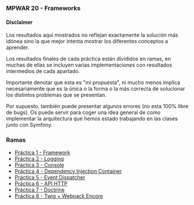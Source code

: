 ### MPWAR 20 - Frameworks

#### Disclaimer
Los resultados aquí mostrados no reflejan exactamente la solución más idónea sino la que mejor intenta mostrar los diferentes conceptos a aprender.

Los resultados finales de cada práctica están divididos en ramas, en muchas de ellas se incluyen varias implementaciones con resultados intermedios de cada apartado.

Importante denotar que esta es "mi propuesta", ni mucho menos implica necesariamente que es la única o la forma o la más correcta de solucionar los distintos problemas que se presentan.

Por supuesto, también puede presentar algunos errores (no esta 100% libre de bugs). Os puede servir para coger una idea general de como implementar la arquitectura que hemos estado trabajando en las clases junto con Symfony.

### Ramas
- [Práctica 1 - Framework](https://github.com/letnando/mpwar20-frameworks-api-g0/tree/practice/1/framework)
- [Práctica 2 - Logging](https://github.com/letnando/mpwar20-frameworks-api-g0/tree/practice/2/logging)
- [Práctica 3 - Console](https://github.com/letnando/mpwar20-frameworks-api-g0/tree/practice/3/console)
- [Práctica 4 - Dependency Injection Container](https://github.com/letnando/mpwar20-frameworks-api-g0/tree/practice/4/dic)
- [Práctica 5 - Event Dispatcher](https://github.com/letnando/mpwar20-frameworks-api-g0/tree/practice/5/event-dispatcher)
- [Práctica 6 - API HTTP](https://github.com/letnando/mpwar20-frameworks-api-g0/tree/practice/6/http)
- [Práctica 7 - Doctrine](https://github.com/letnando/mpwar20-frameworks-api-g0/tree/practice/7/doctrine)
- [Práctica 8 - Twig + Webpack Encore](https://github.com/letnando/mpwar20-frameworks-api-g0/tree/practice/8/twig)

